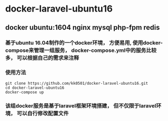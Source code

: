 # docker-laravel-ubuntu16
## docker ubuntu:1604 nginx mysql php-fpm redis
### 基于ubuntu 16.04制作的一个docker环境， 方便易用, 使用docker-compose来管理一组服务， docker-compose.yml中的服务比较多， 可以根据自己的需求来注释

### 使用方法
```
git clone https://github.com/kk0501/docker-laravel-ubuntu16.git
cd docker-laravel-ubuntu16
docker-compose up
```

### 该组docker服务是基于laravel框架环境搭建， 但不仅限于laravel环境， 可以自行修改配置文件
